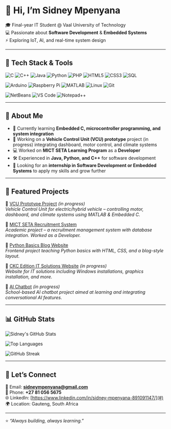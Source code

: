 # 👋 Hi, I’m Sidney Mpenyana  

🎓 Final-year IT Student @ Vaal University of Technology  
💻 Passionate about **Software Development** & **Embedded Systems**  
⚡ Exploring IoT, AI, and real-time system design  

---

## 🔹 Tech Stack & Tools  

<!-- Languages -->
![C](https://img.shields.io/badge/-C-00599C?style=flat&logo=c&logoColor=white)
![C++](https://img.shields.io/badge/-C++-00599C?style=flat&logo=cplusplus&logoColor=white)
![Java](https://img.shields.io/badge/-Java-007396?style=flat&logo=java&logoColor=white)
![Python](https://img.shields.io/badge/-Python-3776AB?style=flat&logo=python&logoColor=white)
![PHP](https://img.shields.io/badge/-PHP-777BB4?style=flat&logo=php&logoColor=white)
![HTML5](https://img.shields.io/badge/-HTML5-E34F26?style=flat&logo=html5&logoColor=white)
![CSS3](https://img.shields.io/badge/-CSS3-1572B6?style=flat&logo=css3&logoColor=white)
![SQL](https://img.shields.io/badge/-SQL-003B57?style=flat&logo=postgresql&logoColor=white)

<!-- Embedded / Platforms -->
![Arduino](https://img.shields.io/badge/-Arduino-00979D?style=flat&logo=arduino&logoColor=white)
![Raspberry Pi](https://img.shields.io/badge/-Raspberry%20Pi-A22846?style=flat&logo=raspberrypi&logoColor=white)
![MATLAB](https://img.shields.io/badge/-MATLAB-FF8000?style=flat&logo=Mathworks&logoColor=white)
![Linux](https://img.shields.io/badge/-Linux-FCC624?style=flat&logo=linux&logoColor=black)
![Git](https://img.shields.io/badge/-Git-F05032?style=flat&logo=git&logoColor=white)

<!-- IDEs / Editors -->
![NetBeans](https://img.shields.io/badge/-NetBeans-1B6AC6?style=flat&logo=apachenetbeanside&logoColor=white)
![VS Code](https://img.shields.io/badge/-VS%20Code-007ACC?style=flat&logo=visualstudiocode&logoColor=white)
![Notepad++](https://img.shields.io/badge/-Notepad++-90E59A?style=flat&logo=notepadplusplus&logoColor=black)

---

## 🔹 About Me  
- 🌱 Currently learning **Embedded C, microcontroller programming, and system integration**  
- 🚀 Working on a **Vehicle Control Unit (VCU) prototype** project (in progress) integrating dashboard, motor control, and climate systems  
- 💻 Worked on **MICT SETA Learning Program** as a **Developer**  
- 🛠️ Experienced in **Java, Python, and C++** for software development  
- 🤝 Looking for an **internship in Software Development or Embedded Systems** to apply my skills and grow further  

---

## 🔹 Featured Projects  
📌 [VCU Prototype Project](#) *(in progress)*  
*Vehicle Control Unit for electric/hybrid vehicle – controlling motor, dashboard, and climate systems using MATLAB & Embedded C.*  

📌 [MICT SETA Recruitment System](#)  
*Academic project – a recruitment management system with database integration. Worked as a Developer.*  

📌 [Python Basics Blog Website](#)  
*Frontend project teaching Python basics with HTML, CSS, and a blog-style layout.*  

📌 [CKC Edition IT Solutions Website](#) *(in progress)*  
*Website for IT solutions including Windows installations, graphics installation, and more.*  

📌 [AI Chatbot](#) *(in progress)*  
*School-based AI chatbot project aimed at learning and integrating conversational AI features.*  

---

## 📊 GitHub Stats  

![Sidney's GitHub Stats](https://github-readme-stats.vercel.app/api?username=Sidney081&show_icons=true&theme=radical)  

![Top Languages](https://github-readme-stats.vercel.app/api/top-langs/?username=Sidney081&layout=compact&langs_count=10&theme=radical)  

![GitHub Streak](https://github-readme-streak-stats.herokuapp.com/?user=Sidney081&theme=radical)  


---

## 🔹 Let’s Connect  
📧 Email: **sidneympenyana@gmail.com**  
📱 Phone: **+27 81 056 5675**  
🌐 LinkedIn: [https://www.linkedin.com/in/sidney-mpenyana-891091147/](#)  
🌍 Location: Gauteng, South Africa  

---

⭐ *“Always building, always learning.”*  
